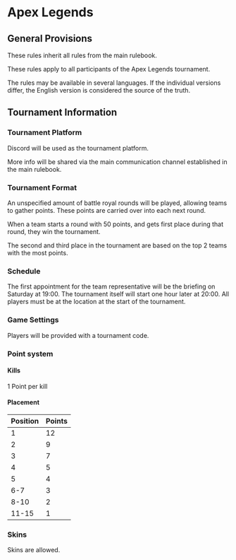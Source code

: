 # Apex Legends

## General Provisions

These rules inherit all rules from the main rulebook.

These rules apply to all participants of the Apex Legends tournament.

The rules may be available in several languages. If the individual versions differ, the English version is considered the source of the truth.

## Tournament Information

### Tournament Platform

Discord will be used as the tournament platform.

More info will be shared via the main communication channel established in the main rulebook.

### Tournament Format

An unspecified amount of battle royal rounds will be played, allowing teams to gather points.
These points are carried over into each next round.

When a team starts a round with 50 points, and gets first place during that round, they win the tournament.

The second and third place in the tournament are based on the top 2 teams with the most points.

### Schedule

The first appointment for the team representative will be the briefing on Saturday at 19:00.
The tournament itself will start one hour later at 20:00.
All players must be at the location at the start of the tournament.

### Game Settings

Players will be provided with a tournament code.

### Point system

#### Kills

1 Point per kill

#### Placement

| Position | Points |
|----------|--------|
| 1        | 12     |
| 2        | 9      |
| 3        | 7      |
| 4        | 5      |
| 5        | 4      |
| 6-7      | 3      |
| 8-10     | 2      |
| 11-15    | 1      |

### Skins

Skins are allowed.
